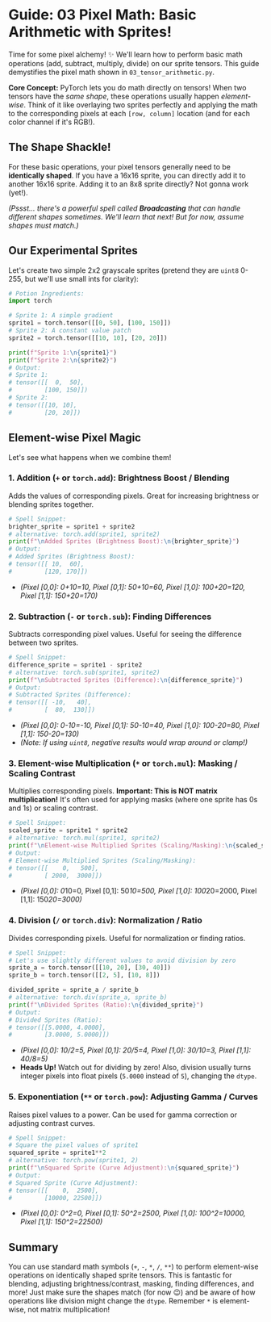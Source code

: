 # Guide: 03 Pixel Math: Basic Arithmetic with Sprites!

Time for some pixel alchemy! ✨ We'll learn how to perform basic math operations (add, subtract, multiply, divide) on our sprite tensors. This guide demystifies the pixel math shown in `03_tensor_arithmetic.py`.

**Core Concept:** PyTorch lets you do math directly on tensors! When two tensors have the _same shape_, these operations usually happen _element-wise_. Think of it like overlaying two sprites perfectly and applying the math to the corresponding pixels at each `[row, column]` location (and for each color channel if it's RGB!).

## The Shape Shackle!

For these basic operations, your pixel tensors generally need to be **identically shaped**. If you have a 16x16 sprite, you can directly add it to another 16x16 sprite. Adding it to an 8x8 sprite directly? Not gonna work (yet!).

_(Pssst... there's a powerful spell called **Broadcasting** that *can* handle different shapes sometimes. We'll learn that next! But for now, assume shapes must match.)_

## Our Experimental Sprites

Let's create two simple 2x2 grayscale sprites (pretend they are `uint8` 0-255, but we'll use small ints for clarity):

```python
# Potion Ingredients:
import torch

# Sprite 1: A simple gradient
sprite1 = torch.tensor([[0, 50], [100, 150]])
# Sprite 2: A constant value patch
sprite2 = torch.tensor([[10, 10], [20, 20]])

print(f"Sprite 1:\n{sprite1}")
print(f"Sprite 2:\n{sprite2}")
# Output:
# Sprite 1:
# tensor([[  0,  50],
#         [100, 150]])
# Sprite 2:
# tensor([[10, 10],
#         [20, 20]])
```

## Element-wise Pixel Magic

Let's see what happens when we combine them!

### 1. Addition (`+` or `torch.add`): Brightness Boost / Blending

Adds the values of corresponding pixels. Great for increasing brightness or blending sprites together.

```python
# Spell Snippet:
brighter_sprite = sprite1 + sprite2
# alternative: torch.add(sprite1, sprite2)
print(f"\nAdded Sprites (Brightness Boost):\n{brighter_sprite}")
# Output:
# Added Sprites (Brightness Boost):
# tensor([[ 10,  60],
#         [120, 170]])
```

- _(Pixel [0,0]: 0+10=10, Pixel [0,1]: 50+10=60, Pixel [1,0]: 100+20=120, Pixel [1,1]: 150+20=170)_

### 2. Subtraction (`-` or `torch.sub`): Finding Differences

Subtracts corresponding pixel values. Useful for seeing the difference between two sprites.

```python
# Spell Snippet:
difference_sprite = sprite1 - sprite2
# alternative: torch.sub(sprite1, sprite2)
print(f"\nSubtracted Sprites (Difference):\n{difference_sprite}")
# Output:
# Subtracted Sprites (Difference):
# tensor([[ -10,   40],
#         [  80,  130]])
```

- _(Pixel [0,0]: 0-10=-10, Pixel [0,1]: 50-10=40, Pixel [1,0]: 100-20=80, Pixel [1,1]: 150-20=130)_
- _(Note: If using `uint8`, negative results would wrap around or clamp!)_

### 3. Element-wise Multiplication (`*` or `torch.mul`): Masking / Scaling Contrast

Multiplies corresponding pixels. **Important: This is NOT matrix multiplication!** It's often used for applying masks (where one sprite has 0s and 1s) or scaling contrast.

```python
# Spell Snippet:
scaled_sprite = sprite1 * sprite2
# alternative: torch.mul(sprite1, sprite2)
print(f"\nElement-wise Multiplied Sprites (Scaling/Masking):\n{scaled_sprite}")
# Output:
# Element-wise Multiplied Sprites (Scaling/Masking):
# tensor([[    0,   500],
#         [ 2000,  3000]])
```

- *(Pixel [0,0]: 0*10=0, Pixel [0,1]: 50*10=500, Pixel [1,0]: 100*20=2000, Pixel [1,1]: 150*20=3000)*

### 4. Division (`/` or `torch.div`): Normalization / Ratio

Divides corresponding pixels. Useful for normalization or finding ratios.

```python
# Spell Snippet:
# Let's use slightly different values to avoid division by zero
sprite_a = torch.tensor([[10, 20], [30, 40]])
sprite_b = torch.tensor([[2, 5], [10, 8]])

divided_sprite = sprite_a / sprite_b
# alternative: torch.div(sprite_a, sprite_b)
print(f"\nDivided Sprites (Ratio):\n{divided_sprite}")
# Output:
# Divided Sprites (Ratio):
# tensor([[5.0000, 4.0000],
#         [3.0000, 5.0000]])
```

- _(Pixel [0,0]: 10/2=5, Pixel [0,1]: 20/5=4, Pixel [1,0]: 30/10=3, Pixel [1,1]: 40/8=5)_
- **Heads Up!** Watch out for dividing by zero! Also, division usually turns integer pixels into float pixels (`5.0000` instead of `5`), changing the `dtype`.

### 5. Exponentiation (`**` or `torch.pow`): Adjusting Gamma / Curves

Raises pixel values to a power. Can be used for gamma correction or adjusting contrast curves.

```python
# Spell Snippet:
# Square the pixel values of sprite1
squared_sprite = sprite1**2
# alternative: torch.pow(sprite1, 2)
print(f"\nSquared Sprite (Curve Adjustment):\n{squared_sprite}")
# Output:
# Squared Sprite (Curve Adjustment):
# tensor([[    0,  2500],
#         [10000, 22500]])
```

- _(Pixel [0,0]: 0^2=0, Pixel [0,1]: 50^2=2500, Pixel [1,0]: 100^2=10000, Pixel [1,1]: 150^2=22500)_

## Summary

You can use standard math symbols (`+`, `-`, `*`, `/`, `**`) to perform element-wise operations on identically shaped sprite tensors. This is fantastic for blending, adjusting brightness/contrast, masking, finding differences, and more! Just make sure the shapes match (for now 😉) and be aware of how operations like division might change the `dtype`. Remember `*` is element-wise, not matrix multiplication!
